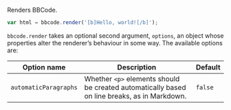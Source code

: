 Renders BBCode.

```javascript
var html = bbcode.render('[b]Hello, world![/b]');
```

`bbcode.render` takes an optional second argument, `options`,
an object whose properties alter the renderer’s behaviour in some way.
The available options are:

Option name           | Description | Default
----------------------|-------------|--------
`automaticParagraphs` | Whether `<p>` elements should be created automatically based on line breaks, as in Markdown. | `false`
